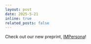 ```yaml
---
layout: post
date: 2025-5-21
inline: true
related_posts: false
---
```


Check out our new preprint, [IMPersona](https://impersona-website.vercel.app/)!

